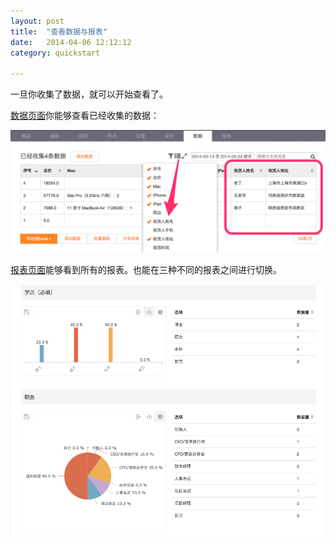 ```yaml
---
layout: post
title:  "查看数据与报表"
date:   2014-04-06 12:12:12
category: quickstart

---
```


一旦你收集了数据，就可以开始查看了。

[数据页面](/articles/data.html)你能够查看已经收集的数据：

![](/images/data-show_hidden_col.png)

[报表页面](/articles/report.html)能够看到所有的报表。也能在三种不同的报表之间进行切换。

![](/images/report-result_chart.png)
